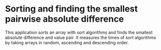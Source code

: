 # Sorting and finding the smallest pairwise absolute difference
 This application sorts an array with sort algorithms and finds the smallest absolute difference and value pair. It measures the times of sort algorithms by taking arrays in random, ascending and descending order.
